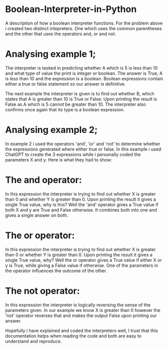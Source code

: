 # Boolean-Interpreter-in-Python
A description of how a boolean interpreter functions.
For the problem above i created two distinct intepreters. One which uses the common parentheses and the other that uses the operators and, or and not.

# Analysing example 1; 

The interpreter is tasked in predicting whether A which is 5 is less than 10 and what type of value the print is integer or boolean. The answer is True, A is less than 10 and the expression is a boolean. Boolean expressions contain either a true or false statement so our answer is definitive.

The next example the interpreter is given is to find out whether B, which states that A is greater than 10 is True or False. Upon printing the result is False as A which is 5 cannot be greater than 10. The interpreter also confirms once again that its type is a boolean expression.


# Analysing example 2;
In example 2 i used the operators 'and', 'or' and 'not' to determine whether the expressions generated where either true or false. In this example i used ChatGPT to create the 3 expressions while i personally coded the parameters X and y. Here is what they had to show:

 # The and operator:
  In this expression the interpreter is trying to find out whether X is greater than 0 and whether Y is greater than 0. Upon printing the result it gives a single True value, why is this? Well the 'and' operator gives a True value if both X and y are True and False otherwise. It combines both into one and gives a single answer on both.

 # The or operator:
  In this expression the interpreter is trying to find out whether X is greater than 0 or whether Y is greater than 0. Upon printing the result it gives a single True   value, why? Well the or operator gives a True value if either X or y is True, while giving a False value if otherwise. One of the parameters in the operator influences the outcome of the other. 
  
  # The not operator:
  In this expression the interpreter is logically reversing the sense of the parameters given. In our example we know X is greater than 0 however the 'not' operator reverses that and makes the output False upon printing our answer. 
  
  
  
  Hopefully i have explained and coded the interpreters well, I trust that this documentation helps when reading the code and both are easy to understand and reproduce.
